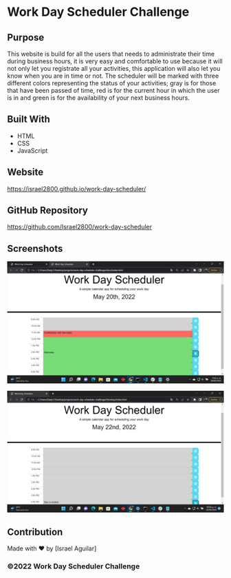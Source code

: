 # Work Day Scheduler Challenge

## Purpose
This website is build for all the users that needs to administrate their time during business hours, it is very easy and comfortable to use because it will not only let you registrate all your activities, this application will also let you know when you are in time or not. The scheduler will be marked with three different colors representing the status of your activities; gray is for those that have been passed of time, red is for the current hour in which the user is in and green is for the availability of your next business hours.

## Built With
* HTML
* CSS
* JavaScript

## Website
https://israel2800.github.io/work-day-scheduler/

## GitHub Repository
https://github.com/Israel2800/work-day-scheduler

## Screenshots
![Screenshot of the web application at 11:00 am., with some examples.](images/screenshot-1.png)

![Screenshot of the web application with an example of an ended day.](images/screenshot-2.png)

## Contribution
Made with ❤️ by [Israel Aguilar]

### ©️2022 Work Day Scheduler Challenge
